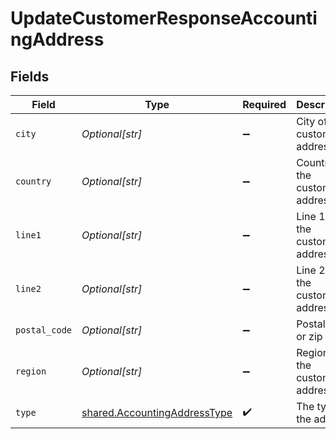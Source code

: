 # UpdateCustomerResponseAccountingAddress


## Fields

| Field                                                                        | Type                                                                         | Required                                                                     | Description                                                                  |
| ---------------------------------------------------------------------------- | ---------------------------------------------------------------------------- | ---------------------------------------------------------------------------- | ---------------------------------------------------------------------------- |
| `city`                                                                       | *Optional[str]*                                                              | :heavy_minus_sign:                                                           | City of the customer address.                                                |
| `country`                                                                    | *Optional[str]*                                                              | :heavy_minus_sign:                                                           | Country of the customer address.                                             |
| `line1`                                                                      | *Optional[str]*                                                              | :heavy_minus_sign:                                                           | Line 1 of the customer address.                                              |
| `line2`                                                                      | *Optional[str]*                                                              | :heavy_minus_sign:                                                           | Line 2 of the customer address.                                              |
| `postal_code`                                                                | *Optional[str]*                                                              | :heavy_minus_sign:                                                           | Postal code or zip code.                                                     |
| `region`                                                                     | *Optional[str]*                                                              | :heavy_minus_sign:                                                           | Region of the customer address.                                              |
| `type`                                                                       | [shared.AccountingAddressType](../../models/shared/accountingaddresstype.md) | :heavy_check_mark:                                                           | The type of the address                                                      |
